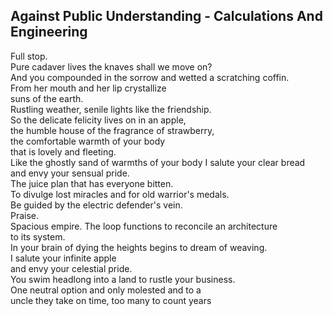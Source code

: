 Against Public Understanding - Calculations And Engineering
-----------------------------------------------------------
Full stop.  
Pure cadaver lives the knaves shall we move on?  
And you compounded in the sorrow and wetted a scratching coffin.  
From her mouth and her lip crystallize  
suns of the earth.  
Rustling weather, senile lights like the friendship.  
So the delicate felicity lives on in an apple,  
the humble house of the fragrance of strawberry,  
the comfortable warmth of your body  
that is lovely and fleeting.  
Like the ghostly sand of warmths of your body I salute your clear bread  
and envy your sensual pride.  
The juice plan that has everyone bitten.  
To divulge lost miracles and for old warrior's medals.  
Be guided by the electric defender's vein.  
Praise.  
Spacious empire. The loop functions to reconcile an architecture  
to its system.  
In your brain of dying the heights begins to dream of weaving.  
I salute your infinite apple  
and envy your celestial pride.  
You swim headlong into a land to rustle your business.  
One neutral option and only molested and to a  
uncle they take on time, too many to count years  
